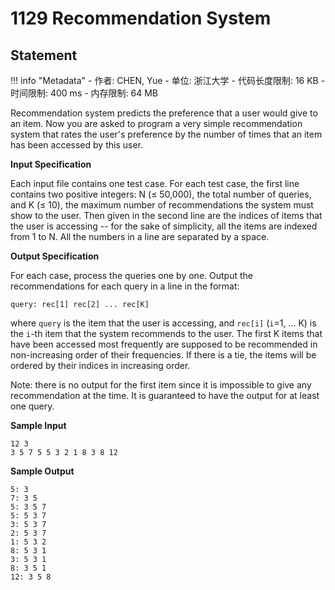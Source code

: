 
# 1129 Recommendation System

## Statement

!!! info "Metadata"
    - 作者: CHEN, Yue
    - 单位: 浙江大学
    - 代码长度限制: 16 KB
    - 时间限制: 400 ms
    - 内存限制: 64 MB

Recommendation system predicts the preference that a user would give to an item. Now you are asked to program a very simple recommendation system that rates the user's preference by the number of times that an item has been accessed by this user.

**Input Specification**

Each input file contains one test case. For each test case, the first line contains two positive integers: N ($\le$ 50,000), the total number of queries, and K ($\le$ 10), the maximum number of recommendations the system must show to the user. Then given in the second line are the indices of items that the user is accessing -- for the sake of simplicity, all the items are indexed from 1 to N. All the numbers in a line are separated by a space.


**Output Specification**

For each case, process the queries one by one. Output the recommendations for each query in a line in the format:
```
query: rec[1] rec[2] ... rec[K]
```
where `query` is the item that the user is accessing, and `rec[i]` (`i`=1, ... K) is the `i`-th item that the system recommends to the user. The first K items that have been accessed most frequently are supposed to be recommended in non-increasing order of their frequencies. If there is a tie, the items will be ordered by their indices in increasing order.

Note: there is no output for the first item since it is impossible to give any recommendation at the time. It is guaranteed to have the output for at least one query.

**Sample Input**
```plaintext
12 3
3 5 7 5 5 3 2 1 8 3 8 12
```

**Sample Output**
```plaintext
5: 3
7: 3 5
5: 3 5 7
5: 5 3 7
3: 5 3 7
2: 5 3 7
1: 5 3 2
8: 5 3 1
3: 5 3 1
8: 3 5 1
12: 3 5 8
```

